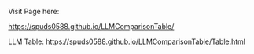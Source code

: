 Visit Page here:

https://spuds0588.github.io/LLMComparisonTable/

LLM Table: https://spuds0588.github.io/LLMComparisonTable/Table.html
